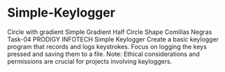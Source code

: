 # Simple-Keylogger
 Circle with gradient Simple Gradient Half Circle Shape Comillas Negras Task-04  PRODIGY INFOTECH  Simple Keylogger  Create a basic keylogger program that records and logs keystrokes. Focus on logging the keys pressed and saving them to a file. Note: Ethical considerations and permissions are crucial for projects involving keyloggers.
